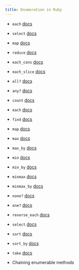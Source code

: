 ```yaml
---
title: Enumeration in Ruby
---
```


- `each` [docs](https://devdocs.io/ruby~2.5/enumerator#method-i-each)
- `select` [docs](https://devdocs.io/ruby~2.5/enumerable#method-i-select)
- `map` [docs](https://devdocs.io/ruby~2.5/enumerable#method-i-map)
- `reduce` [docs](https://devdocs.io/ruby~2.5/enumerable#method-i-reduce)
- `each_cons` [docs](https://devdocs.io/ruby~2.5/enumerable#method-i-each_cons)
- `each_slice`
  [docs](https://devdocs.io/ruby~2.5/enumerable#method-i-each_slice)
- `all?` [docs](https://devdocs.io/ruby~2.5/enumerable#method-i-all-3F)
- `any?` [docs](https://devdocs.io/ruby~2.5/enumerable#method-i-any-3F)
- `count` [docs](https://devdocs.io/ruby~2.5/enumerable#method-i-count)
- `each` [docs](https://devdocs.io/ruby~2.5/enumerator#method-i-each)
- `find` [docs](https://devdocs.io/ruby~2.5/encoding#method-c-find)
- `map` [docs](https://devdocs.io/ruby~2.5/enumerable#method-i-map)
- `max` [docs](https://devdocs.io/ruby~2.5/enumerable#method-i-max)
- `max_by` [docs](https://devdocs.io/ruby~2.5/enumerable#method-i-max_by)
- `min` [docs](https://devdocs.io/ruby~2.5/enumerable#method-i-min)
- `min_by` [docs](https://devdocs.io/ruby~2.5/enumerable#method-i-min_by)
- `minmax` [docs](https://devdocs.io/ruby~2.5/enumerable#method-i-minmax)
- `minmax_by` [docs](https://devdocs.io/ruby~2.5/enumerable#method-i-minmax_by)
- `none?` [docs](https://devdocs.io/ruby~2.5/enumerable#method-i-none-3F)
- `one?` [docs](https://devdocs.io/ruby~2.5/enumerable#method-i-one-3F)
- `reverse_each`
  [docs](https://devdocs.io/ruby~2.5/enumerable#method-i-reverse_each)
- `select` [docs](https://devdocs.io/ruby~2.5/enumerable#method-i-select)
- `sort` [docs](https://devdocs.io/ruby~2.5/enumerable#method-i-sort)
- `sort_by` [docs](https://devdocs.io/ruby~2.5/enumerable#method-i-sort_by)
- `take` [docs](https://devdocs.io/ruby~2.5/enumerable#method-i-take)

- Chaining enumerable methods
